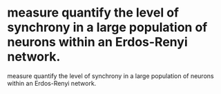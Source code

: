 # measure quantify the level of synchrony in a large population of neurons within an Erdos-Renyi network.
measure quantify the level of synchrony in a large population of neurons within an Erdos-Renyi network.

